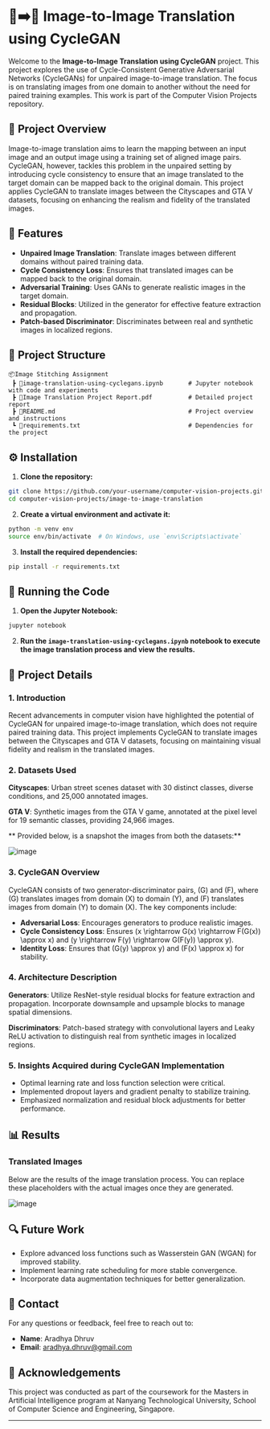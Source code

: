 # 🌉➡️🌆 Image-to-Image Translation using CycleGAN

Welcome to the **Image-to-Image Translation using CycleGAN** project. This project explores the use of Cycle-Consistent Generative Adversarial Networks (CycleGANs) for unpaired image-to-image translation. The focus is on translating images from one domain to another without the need for paired training examples. This work is part of the Computer Vision Projects repository.

## 📝 Project Overview

Image-to-image translation aims to learn the mapping between an input image and an output image using a training set of aligned image pairs. CycleGAN, however, tackles this problem in the unpaired setting by introducing cycle consistency to ensure that an image translated to the target domain can be mapped back to the original domain. This project applies CycleGAN to translate images between the Cityscapes and GTA V datasets, focusing on enhancing the realism and fidelity of the translated images.

## 🌟 Features

- **Unpaired Image Translation**: Translate images between different domains without paired training data.
- **Cycle Consistency Loss**: Ensures that translated images can be mapped back to the original domain.
- **Adversarial Training**: Uses GANs to generate realistic images in the target domain.
- **Residual Blocks**: Utilized in the generator for effective feature extraction and propagation.
- **Patch-based Discriminator**: Discriminates between real and synthetic images in localized regions.

## 📂 Project Structure

```
📦Image Stitching Assignment
 ┣ 📜image-translation-using-cyclegans.ipynb       # Jupyter notebook with code and experiments
 ┣ 📜Image Translation Project Report.pdf          # Detailed project report
 ┣ 📜README.md                                     # Project overview and instructions
 ┗ 📜requirements.txt                              # Dependencies for the project
```

## ⚙️ Installation

1. **Clone the repository:**

```bash
git clone https://github.com/your-username/computer-vision-projects.git
cd computer-vision-projects/image-to-image-translation
```

2. **Create a virtual environment and activate it:**

```bash
python -m venv env
source env/bin/activate  # On Windows, use `env\Scripts\activate`
```

3. **Install the required dependencies:**

```bash
pip install -r requirements.txt
```

## 🚀 Running the Code

1. **Open the Jupyter Notebook:**

```bash
jupyter notebook
```

2. **Run the `image-translation-using-cyclegans.ipynb` notebook to execute the image translation process and view the results.**

## 📝 Project Details

### 1. Introduction

Recent advancements in computer vision have highlighted the potential of CycleGAN for unpaired image-to-image translation, which does not require paired training data. This project implements CycleGAN to translate images between the Cityscapes and GTA V datasets, focusing on maintaining visual fidelity and realism in the translated images.

### 2. Datasets Used

**Cityscapes**: Urban street scenes dataset with 30 distinct classes, diverse conditions, and 25,000 annotated images.

**GTA V**: Synthetic images from the GTA V game, annotated at the pixel level for 19 semantic classes, providing 24,966 images.

** Provided below, is a snapshot the images from both the datasets:**

![image](https://github.com/user-attachments/assets/359a71ff-a554-45c5-b650-0121e820b9ff)

### 3. CycleGAN Overview

CycleGAN consists of two generator-discriminator pairs, \(G\) and \(F\), where \(G\) translates images from domain \(X\) to domain \(Y\), and \(F\) translates images from domain \(Y\) to domain \(X\). The key components include:

- **Adversarial Loss**: Encourages generators to produce realistic images.
- **Cycle Consistency Loss**: Ensures \(x \rightarrow G(x) \rightarrow F(G(x)) \approx x\) and \(y \rightarrow F(y) \rightarrow G(F(y)) \approx y\).
- **Identity Loss**: Ensures that \(G(y) \approx y\) and \(F(x) \approx x\) for stability.

### 4. Architecture Description

**Generators**: Utilize ResNet-style residual blocks for feature extraction and propagation. Incorporate downsample and upsample blocks to manage spatial dimensions.

**Discriminators**: Patch-based strategy with convolutional layers and Leaky ReLU activation to distinguish real from synthetic images in localized regions.

### 5. Insights Acquired during CycleGAN Implementation

- Optimal learning rate and loss function selection were critical.
- Implemented dropout layers and gradient penalty to stabilize training.
- Emphasized normalization and residual block adjustments for better performance.

## 📊 Results

### Translated Images

Below are the results of the image translation process. You can replace these placeholders with the actual images once they are generated.

![image](https://github.com/user-attachments/assets/d57e31fb-b4b2-458a-b4a7-520a9df750a9)

## 🔍 Future Work

- Explore advanced loss functions such as Wasserstein GAN (WGAN) for improved stability.
- Implement learning rate scheduling for more stable convergence.
- Incorporate data augmentation techniques for better generalization.

## 📧 Contact

For any questions or feedback, feel free to reach out to:

- **Name**: Aradhya Dhruv
- **Email**: aradhya.dhruv@gmail.com

## 📝 Acknowledgements

This project was conducted as part of the coursework for the Masters in Artificial Intelligence program at Nanyang Technological University, School of Computer Science and Engineering, Singapore.

---
